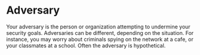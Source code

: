 [Title]: # (Adversary)
[Order]: # (1)

# Adversary

Your adversary is the person or organization attempting to undermine your security goals. Adversaries can be different, depending on the situation. For instance, you may worry about criminals spying on the network at a cafe, or your classmates at a school. Often the adversary is hypothetical.